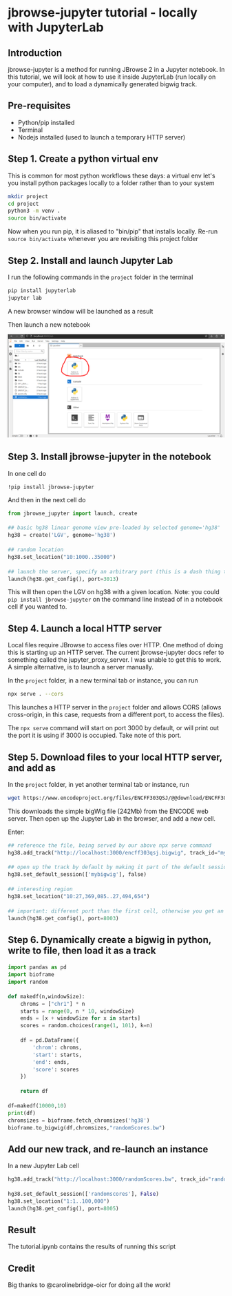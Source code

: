 # jbrowse-jupyter tutorial - locally with JupyterLab

## Introduction

jbrowse-jupyter is a method for running JBrowse 2 in a Jupyter notebook. In this
tutorial, we will look at how to use it inside JupyterLab (run locally on your
computer), and to load a dynamically generated bigwig track.

## Pre-requisites

- Python/pip installed
- Terminal
- Nodejs installed (used to launch a temporary HTTP server)

## Step 1. Create a python virtual env

This is common for most python workflows these days: a virtual env let's you
install python packages locally to a folder rather than to your system

```bash
mkdir project
cd project
python3 -m venv .
source bin/activate
```

Now when you run pip, it is aliased to "bin/pip" that installs locally. Re-run
`source bin/activate` whenever you are revisiting this project folder

## Step 2. Install and launch Jupyter Lab

I run the following commands in the `project` folder in the terminal

```bash
pip install jupyterlab
jupyter lab
```

A new browser window will be launched as a result

Then launch a new notebook

![](img/k1.png)

## Step 3. Install jbrowse-jupyter in the notebook

In one cell do

```
!pip install jbrowse-jupyter
```

And then in the next cell do

```python
from jbrowse_jupyter import launch, create

## basic hg38 linear genome view pre-loaded by selected genome='hg38'
hg38 = create('LGV', genome='hg38')

## random location
hg38.set_location("10:1000..35000")

## launch the server, specify an arbitrary port (this is a dash thing to use a port)
launch(hg38.get_config(), port=3013)
```

This will then open the LGV on hg38 with a given location. Note: you could
`pip install jbrowse-jupyter` on the command line instead of in a notebook cell
if you wanted to.

## Step 4. Launch a local HTTP server

Local files require JBrowse to access files over HTTP. One method of doing this
is starting up an HTTP server. The current jbrowse-jupyter docs refer to
something called the jupyter_proxy_server. I was unable to get this to work. A
simple alternative, is to launch a server manually.

In the `project` folder, in a new terminal tab or instance, you can run

```bash
npx serve . --cors
```

This launches a HTTP server in the `project` folder and allows CORS (allows
cross-origin, in this case, requests from a different port, to access the
files).

The `npx serve` command will start on port 3000 by default, or will print out
the port it is using if 3000 is occupied. Take note of this port.

## Step 5. Download files to your local HTTP server, and add as

In the `project` folder, in yet another terminal tab or instance, run

```bash
wget https://www.encodeproject.org/files/ENCFF303QSJ/@@download/ENCFF303QSJ.bigWig
```

This downloads the simple bigWig file (242Mb) from the ENCODE web server. Then
open up the Jupyter Lab in the browser, and add a new cell.

Enter:

```python
## reference the file, being served by our above npx serve command
hg38.add_track("http://localhost:3000/encff303qsj.bigwig", track_id="mybigwig", overwrite=true)

## open up the track by default by making it part of the default session
hg38.set_default_session(['mybigwig'], false)

## interesting region
hg38.set_location("10:27,369,085..27,494,654")

## important: different port than the first cell, otherwise you get an error.
launch(hg38.get_config(), port=8003)
```

## Step 6. Dynamically create a bigwig in python, write to file, then load it as a track

```python
import pandas as pd
import bioframe
import random

def makedf(n,windowSize):
    chroms = ["chr1"] * n
    starts = range(0, n * 10, windowSize)
    ends = [x + windowSize for x in starts]
    scores = random.choices(range(1, 101), k=n)

    df = pd.DataFrame({
        'chrom': chroms,
        'start': starts,
        'end': ends,
        'score': scores
    })

    return df

df=makedf(10000,10)
print(df)
chromsizes = bioframe.fetch_chromsizes('hg38')
bioframe.to_bigwig(df,chromsizes,"randomScores.bw")
```

## Add our new track, and re-launch an instance

In a new Jupyter Lab cell

```python
hg38.add_track("http://localhost:3000/randomScores.bw", track_id="randomscores", overwrite=True)

hg38.set_default_session(['randomscores'], False)
hg38.set_location("1:1..100,000")
launch(hg38.get_config(), port=8005)
```

## Result

The tutorial.ipynb contains the results of running this script

## Credit

Big thanks to @carolinebridge-oicr for doing all the work!
